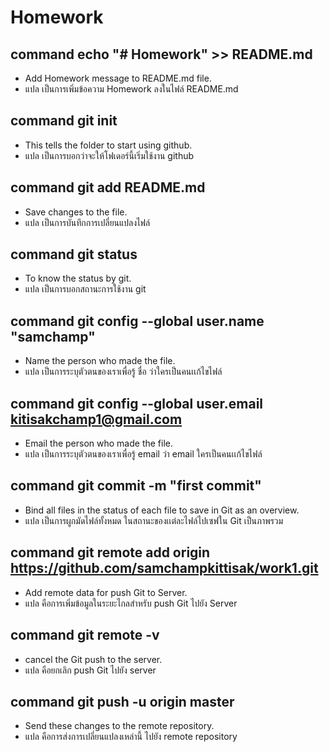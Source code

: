 ﻿# Homework

## command echo "# Homework" >> README.md
* Add Homework message to README.md file.
* แปล เป็นการเพิ่มข้อความ Homework ลงในไฟล์ README.md

## command git init
* This tells the folder to start using github.
* แปล เป็นการบอกว่าจะให้โฟเดอร์นี้เริ่มใช้งาน github

## command git add README.md
* Save changes to the file.
* แปล เป็นการบันทึกการเปลี่ยนแปลงไฟล์

## command git status
* To know the status by git.
* แปล เป็นการบอกสถานะการใช้งาน git

## command git config --global user.name "samchamp"
* Name the person who made the file.
* แปล เป็นการระบุตัวตนของเราเพื่อรู้ ชื่อ ว่าใครเป็นคนเเก้ไขไฟล์

## command git config --global user.email kitisakchamp1@gmail.com
* Email the person who made the file.
* แปล เป็นการระบุตัวตนของเราเพื่อรู้ email ว่า email ใครเป็นคนเเก้ไขไฟล์

## command git commit -m "first commit"
* Bind all files in the status of each file to save in Git as an overview.
* แปล เป็นการผูกมัดไฟล์ทั้งหมด ในสถานะของเเต่ละไฟล์ไปเซฟใน Git เป็นภาพรวม

## command git remote add origin https://github.com/samchampkittisak/work1.git
* Add remote data for push Git to Server.
* แปล คือการเพิ่มข้อมูลในระยะไกลสำหรับ push Git ไปยัง Server

## command git remote -v
* cancel the Git push to the server.
* แปล คือยกเลิก push Git ไปยัง server

## command git push -u origin master
* Send these changes to the remote repository.
* แปล คือการส่งการเปลี่ยนแปลงเหล่านี้ ไปยัง remote repository